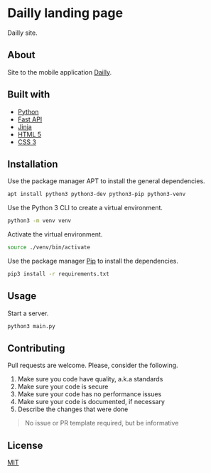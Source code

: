 # Dailly landing page

Dailly site.

## About

Site to the mobile application [Dailly](https://github.com/hydroxion/dailly).

## Built with

- [Python](https://www.python.org/)
- [Fast API](https://fastapi.tiangolo.com/)
- [Jinja](https://palletsprojects.com/p/jinja/)
- [HTML 5](https://developer.mozilla.org/en-US/docs/Web/HTML)
- [CSS 3](https://developer.mozilla.org/en-US/docs/Web/CSS)

## Installation

Use the package manager APT to install the general dependencies.

```sh
apt install python3 python3-dev python3-pip python3-venv
```

Use the Python 3 CLI to create a virtual environment.

```sh
python3 -m venv venv
```

Activate the virtual environment.

```sh
source ./venv/bin/activate
```

Use the package manager [Pip](https://pypi.org/project/pip/) to install the dependencies.

```sh
pip3 install -r requirements.txt
```

## Usage

Start a server.

```sh
python3 main.py
```

## Contributing

Pull requests are welcome. Please, consider the following.

1. Make sure you code have quality, a.k.a standards
2. Make sure your code is secure
3. Make sure your code has no performance issues
4. Make sure your code is documented, if necessary
5. Describe the changes that were done

> No issue or PR template required, but be informative

## License

[MIT](./LICENSE.md)

